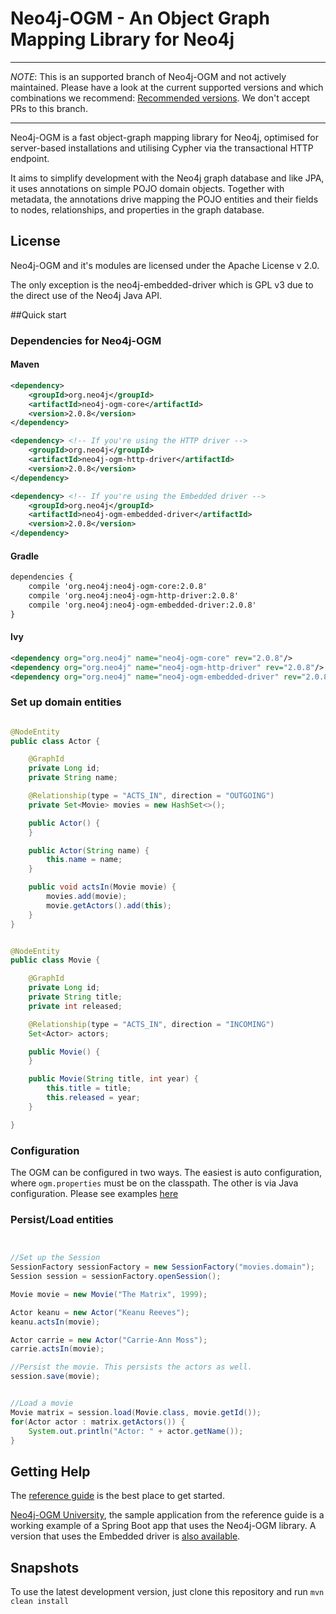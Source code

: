 Neo4j-OGM - An Object Graph Mapping Library for Neo4j
===============

***
*NOTE*: This is an supported branch of Neo4j-OGM and not actively maintained. Please have a look at the current supported versions and which combinations we recommend: [Recommended versions](https://github.com/neo4j/neo4j-ogm/wiki/Versions#recommended-versions).
We don't accept PRs to this branch.
***

Neo4j-OGM is a fast object-graph mapping library for Neo4j, optimised for server-based installations and utilising Cypher via the transactional HTTP endpoint.

It aims to simplify development with the Neo4j graph database and like JPA, it uses annotations on simple POJO domain objects.
Together with metadata, the annotations drive mapping the POJO entities and their fields to nodes, relationships, and properties in the graph database.

## License

Neo4j-OGM and it's modules are licensed under the Apache License v 2.0.

The only exception is the neo4j-embedded-driver which is GPL v3 due to the direct use of the Neo4j Java API.

##Quick start

### Dependencies for Neo4j-OGM

#### Maven

```xml
<dependency>
    <groupId>org.neo4j</groupId>
    <artifactId>neo4j-ogm-core</artifactId>
    <version>2.0.8</version>
</dependency>

<dependency> <!-- If you're using the HTTP driver -->
    <groupId>org.neo4j</groupId>
    <artifactId>neo4j-ogm-http-driver</artifactId>
    <version>2.0.8</version>
</dependency>

<dependency> <!-- If you're using the Embedded driver -->
    <groupId>org.neo4j</groupId>
    <artifactId>neo4j-ogm-embedded-driver</artifactId>
    <version>2.0.8</version>
</dependency>
```

#### Gradle

```xml
dependencies {
    compile 'org.neo4j:neo4j-ogm-core:2.0.8'
    compile 'org.neo4j:neo4j-ogm-http-driver:2.0.8'
    compile 'org.neo4j:neo4j-ogm-embedded-driver:2.0.8'
}
```

#### Ivy

```xml
<dependency org="org.neo4j" name="neo4j-ogm-core" rev="2.0.8"/>
<dependency org="org.neo4j" name="neo4j-ogm-http-driver" rev="2.0.8"/>
<dependency org="org.neo4j" name="neo4j-ogm-embedded-driver" rev="2.0.8"/>
```

### Set up domain entities

```java

@NodeEntity
public class Actor {

	@GraphId
	private Long id;
	private String name;

	@Relationship(type = "ACTS_IN", direction = "OUTGOING")
	private Set<Movie> movies = new HashSet<>();

	public Actor() {
	}

	public Actor(String name) {
		this.name = name;
	}

	public void actsIn(Movie movie) {
		movies.add(movie);
		movie.getActors().add(this);
	}
}


@NodeEntity
public class Movie {

	@GraphId
	private Long id;
	private String title;
	private int released;

	@Relationship(type = "ACTS_IN", direction = "INCOMING")
	Set<Actor> actors;

	public Movie() {
	}

	public Movie(String title, int year) {
		this.title = title;
		this.released = year;
	}

}


```

### Configuration
The OGM can be configured in two ways. The easiest is auto configuration, where `ogm.properties` must be on the classpath.
The other is via Java configuration.
Please see examples [here](http://neo4j.com/docs/ogm-manual/current/)


### Persist/Load entities

```java


//Set up the Session
SessionFactory sessionFactory = new SessionFactory("movies.domain");
Session session = sessionFactory.openSession();

Movie movie = new Movie("The Matrix", 1999);

Actor keanu = new Actor("Keanu Reeves");
keanu.actsIn(movie);

Actor carrie = new Actor("Carrie-Ann Moss");
carrie.actsIn(movie);

//Persist the movie. This persists the actors as well.
session.save(movie);


//Load a movie
Movie matrix = session.load(Movie.class, movie.getId());
for(Actor actor : matrix.getActors()) {
    System.out.println("Actor: " + actor.getName());
}

```

## Getting Help

The [reference guide](http://neo4j.com/docs/ogm-manual/current/) is the best place to get started.

[Neo4j-OGM University](https://github.com/neo4j-examples/neo4j-ogm-university/tree/2.0), the sample application from the reference guide is a working example of a Spring Boot app that uses the Neo4j-OGM library.
A version that uses the Embedded driver is [also available](https://github.com/neo4j-examples/neo4j-ogm-university/tree/2.0-embedded).

## Snapshots

To use the latest development version, just clone this repository and run `mvn clean install`
